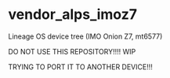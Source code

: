 vendor_alps_imoz7
=================

Lineage OS device tree (IMO Onion Z7, mt6577)

DO NOT USE THIS REPOSITORY!!!! WIP

TRYING TO PORT IT TO ANOTHER DEVICE!!!
